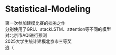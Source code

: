 # Statistical-Modeling

第一次参加建模比赛的拙劣之作
<br>分别使用了GRU、stackLSTM、attention等不同的模型
<br>对北京市AQI进行预测
<br>2025大学生统计建模北京市三等奖
<br>逃（
